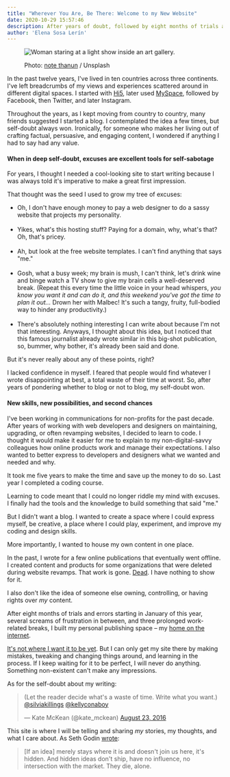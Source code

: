```yaml
---
title: "Wherever You Are, Be There: Welcome to my New Website" 
date: 2020-10-29 15:57:46
description: After years of doubt, followed by eight months of trials and errors, several screams of frustration in between, and three prolonged work-related breaks, I finally built my personal publishing space – my own site. 
author: 'Elena Sosa Lerín'
---
```

<figure>
<img data-src="https://res.cloudinary.com/esarin72/image/upload/q_auto:good/v1604007535/notes/post-one-note-thanun-unsplash_twhbev.jpg" loading="lazy" alt="Woman staring at a light show inside an art gallery." class="lazyload">
<figcaption>
    <p><span class="thick">Photo:</span> <a href="https://unsplash.com/photos/gz_OvDdPVd0">note thanun</a> / Unsplash</p>
</figcaption>
</figure>


In the past twelve years, I've lived in ten countries across three continents. I've left breadcrumbs of my views and experiences scattered around in different digital spaces. I started with <a href=”https://en.wikipedia.org/wiki/Hi5”> Hi5</a>, later used <a href=”https://www.feedough.com/does-myspace-still-exist-why-did-myspace-fail/”>MySpace</a>, followed by Facebook, then Twitter, and later Instagram. 

Throughout the years, as I kept moving from country to country, many friends suggested I started a blog. I contemplated the idea a few times, but self-doubt always won. Ironically, for someone who makes her living out of crafting factual, persuasive, and engaging content, I wondered if anything I had to say had any value. 


#### When in deep self-doubt, excuses are excellent tools for self-sabotage

For years, I thought I needed a cool-looking site to start writing because I was always told it's imperative to make a great first impression. 

That thought was the seed I used to grow my tree of excuses: 

<ul class="list">
        <li>Oh, I don't have enough money to pay a web designer to do a sassy website that projects my personality.</li><br>
        <li>Yikes, what's this hosting stuff? Paying for a domain, why, what's that? Oh, that's pricey.</li><br>
        <li>Ah, but look at the free website templates. I can't find anything that says "me."</li><br>
        <li>Gosh, what a busy week; my brain is mush, I can't think, let's drink wine and binge watch a TV show to give my brain cells a well-deserved break. (Repeat this every time the little voice in your head whispers, <em>you know you want it and can do it, and this weekend you've got the time to plan it out…</em> Drown her with Malbec! It's such a tangy, fruity, full-bodied way to hinder any productivity.)</li><br>
        <li>There's absolutely nothing interesting I can write about because I'm not that interesting. Anyways, I thought about this idea, but I noticed that this famous journalist already wrote similar in this big-shot publication, so, bummer, why bother, it's already been said and done.</li>
      </ul>

But it's never really about any of these points, right? 

I lacked confidence in myself. I feared that people would find whatever I wrote disappointing at best, a total waste of their time at worst. So, after years of pondering whether to blog or not to blog, my self-doubt won.

#### New skills, new possibilities, and second chances

I've been working in communications for non-profits for the past decade. After years of working with web developers and designers on maintaining, upgrading, or often revamping websites, I decided to learn to code. I thought it would make it easier for me to explain to my non-digital-savvy colleagues how online products work and manage their expectations. I also wanted to better express to developers and designers what we wanted and needed and why. 

It took me five years to make the time and save up the money to do so. Last year I completed a coding course.

Learning to code meant that I could no longer riddle my mind with excuses. I finally had the tools and the knowledge to build something that said "me." 

But I didn't want a blog. I wanted to create a space where I could express myself, be creative, a place where I could play, experiment, and improve my coding and design skills. 

More importantly, I wanted to house my own content in one place.

In the past, I wrote for a few online publications that eventually went offline. I created content and products for some organizations that were deleted during website revamps. That work is gone. <a href="https://indieweb.org/site-deaths">Dead</a>. I have nothing to show for it. 


I also don't like the idea of someone else owning, controlling, or having rights over *my* content. 

After eight months of trials and errors starting in January of this year, several screams of frustration in between, and three prolonged work-related breaks, I built my personal publishing space – my <a href="https://matthiasott.com/articles/into-the-personal-website-verse">home on the internet</a>.

<a href="/about-this-site">It's not where I want it to be yet</a>. But I can only get my site there by making mistakes, tweaking and changing things around, and learning in the process. If I keep waiting for it to be perfect, I will never do anything. Something non-existent can't make any impressions.

As for the self-doubt about my writing:


<blockquote class="twitter-tweet" data-conversation="none" data-theme="light"><p lang="en" dir="ltr">(Let the reader decide what&#39;s a waste of time. Write what you want.) <a href="https://twitter.com/silviakillings?ref_src=twsrc%5Etfw">@silviakillings</a> <a href="https://twitter.com/kellyconaboy?ref_src=twsrc%5Etfw">@kellyconaboy</a></p>&mdash; Kate McKean (@kate_mckean) <a href="https://twitter.com/kate_mckean/status/768166928858820608?ref_src=twsrc%5Etfw">August 23, 2016</a></blockquote> <script async src="https://platform.twitter.com/widgets.js" charset="utf-8"></script>



This site is where I will be telling and sharing <em>my</em> stories, my thoughts, and what I care about. As Seth Godin <a href="https://seths.blog/2010/11/where-do-ideas-come-from/">wrote</a>:


<blockquote>
<p>
[If an idea] merely stays where it is and doesn't join us here, it's hidden. And hidden ideas don't ship, have no influence, no intersection with the market. They die, alone.
</p>
</blockquote>



